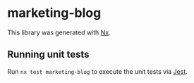# marketing-blog

This library was generated with [Nx](https://nx.dev).

## Running unit tests

Run `nx test marketing-blog` to execute the unit tests via [Jest](https://jestjs.io).

